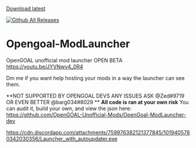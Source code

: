 [Download latest](https://cdn.discordapp.com/attachments/759976382121377845/1019405780342030356/Launcher_with_autoupdater.exe)  

[![Github All Releases](https://img.shields.io/github/downloads/OpenGOAL-Unofficial-Mods/OpenGoal-ModLauncher-dev/latest/total.svg?&label=Updated%20Downloads)]()
 
# Opengoal-ModLauncher

OpenGOAL unofficial mod launcher OPEN BETA
https://youtu.be/JYVNwv4_0R4

Dm me if you want help hosting your mods in a way the launcher can see them.

**NOT SUPPORTED BY OPENGOAL DEVS ANY ISSUES ASK @Zed#9719  OR EVEN BETTER @barg034#8029 **
**All code is ran at your own risk**
You can audit it, build your own, and view the json here:
<https://github.com/OpenGOAL-Unofficial-Mods/OpenGoal-ModLauncher-dev>

https://cdn.discordapp.com/attachments/759976382121377845/1019405780342030356/Launcher_with_autoupdater.exe
